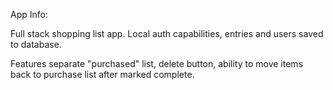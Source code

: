App Info:

Full stack shopping list app. Local auth capabilities, entries and users saved to database.

Features separate "purchased" list, delete button, ability to move items back to purchase list after marked complete.

